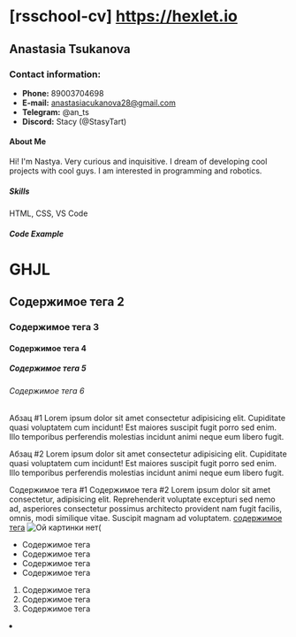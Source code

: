 # [rsschool-cv] https://hexlet.io
## __Anastasia Tsukanova__
### __Contact information:__
* __Phone:__ 89003704698
* __E-mail:__ anastasiacukanova28@gmail.com
* __Telegram:__ @an_ts
* __Discord:__ Stacy (@StasyTart)
####  __About Me__
Hi! I'm Nastya. Very curious and inquisitive. I dream of developing cool projects with cool guys. I am interested in programming and robotics.
##### __Skills__
HTML, CSS,
VS Code
###### __Code Example__
<!DOCTYPE html>
<!--Как стоит обрабатывать страницу-->  
<html lang="ru"></html>
<!--Оболочка документа указываемый язык-->
    <head>
   <!--Заголовок страницы-->     
    <title>Теги</title>
   <!--Кодировка страницы--> 
    <meta http-equiv="Constent-type" content="text/html;charset=UTF-8" />
    <head>
<!--Отображаемое тело-->        
<body>
 <!--Блочные теги с закрывающимся элементом-->
 <h1 >GHJL </h1> <!--Только 1 раз-->
 <h2>Содержимое тега 2 </h2>   <!--Множество-->
 <h3>Содержимое тега 3</h3>
 <h4>Содержимое тега 4</h4> 
 <h5>Содержимое тега 5</h5>
 <h6>Содержимое тега 6</h6> 
  <!--Теги заголовка-->
<p>Абзац #1 <span>Lorem</span> ipsum dolor sit amet consectetur adipisicing elit. Cupiditate quasi voluptatem cum incidunt! Est maiores suscipit fugit porro sed enim. <br>  Illo temporibus perferendis molestias incidunt animi neque eum libero fugit.</p>
<p>Абзац #2 Lorem ipsum dolor sit amet consectetur adipisicing elit. Cupiditate quasi voluptatem cum incidunt! Est maiores suscipit fugit porro sed enim. Illo temporibus perferendis molestias incidunt animi neque eum libero fugit.</p>
<!--Определяет текстовый абзац, каждый раз с новой строки-->
<span>Содержимое тега #1</span>
<span>Содержимое тега #2</span>
<span>Lorem ipsum dolor sit amet consectetur, adipisicing elit. Reprehenderit voluptate excepturi sed nemo ad, asperiores consectetur possimus architecto provident nam fugit facilis, omnis, modi similique vitae. Suscipit magnam ad voluptatem.</span>
<!--Строчный тег, предназначен для выделения некоторого куска текста-->
<!--Внутри строчных тегов не может быть блочных тегов, но внутрь блочных мы можем помещать как и блочные, так и строчные-->
<a target="_blank" href="http://google.com">cодержимое тега<!--При нажатии в данном случае содержимое тега будет открываться гугл--></a> <!--Тег для ссылок-->
<!--Можно встроить ссылку и в абзац-->
<!-- Если убрать target="_blank" в этой же вкладке будет открываться гугл-->
<img src="img/WhatsApp Image 2021-08-15 at 20.02.47.jpeg" alt="Ой картинки нет("> <!--Строчный тег без закрывательного элемента-->
<ul>
  <li>Содержимое тега</li> <!--Разметка точками....-->
  <li>Содержимое тега</li>
  <li>Содержимое тега</li>
  <li>Содержимое тега</li>
</ul>
<ol>
  <li>Содержимое тега</li>
  <li>Содержимое тега</li> <!--Разметка цифрами 123...-->
  <li>Содержимое тега</li>
</ol> <!--Блочные теги-->
<li></li> <!--Разметка -->

<br> <!--Начинает текст со следущего абзаца-->

</body>
</html>

